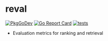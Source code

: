 # reval

[![PkgGoDev](https://pkg.go.dev/badge/github.com/itsubaki/reval)](https://pkg.go.dev/github.com/itsubaki/reval)
[![Go Report Card](https://goreportcard.com/badge/github.com/itsubaki/reval?style=flat-square)](https://goreportcard.com/report/github.com/itsubaki/reval)
[![tests](https://github.com/itsubaki/reval/workflows/tests/badge.svg)](https://github.com/itsubaki/reval/actions)

 - Evaluation metrics for ranking and retrieval
